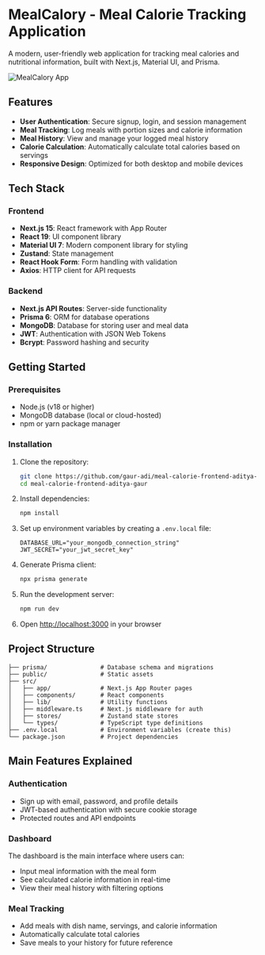 # MealCalory - Meal Calorie Tracking Application

A modern, user-friendly web application for tracking meal calories and nutritional information, built with Next.js, Material UI, and Prisma.

![MealCalory App](/public/readme-header.png)

## Features

- **User Authentication**: Secure signup, login, and session management
- **Meal Tracking**: Log meals with portion sizes and calorie information
- **Meal History**: View and manage your logged meal history
- **Calorie Calculation**: Automatically calculate total calories based on servings
- **Responsive Design**: Optimized for both desktop and mobile devices

## Tech Stack

### Frontend
- **Next.js 15**: React framework with App Router
- **React 19**: UI component library
- **Material UI 7**: Modern component library for styling
- **Zustand**: State management
- **React Hook Form**: Form handling with validation
- **Axios**: HTTP client for API requests

### Backend
- **Next.js API Routes**: Server-side functionality
- **Prisma 6**: ORM for database operations
- **MongoDB**: Database for storing user and meal data
- **JWT**: Authentication with JSON Web Tokens
- **Bcrypt**: Password hashing and security

## Getting Started

### Prerequisites

- Node.js (v18 or higher)
- MongoDB database (local or cloud-hosted)
- npm or yarn package manager

### Installation

1. Clone the repository:
   ```bash
   git clone https://github.com/gaur-adi/meal-calorie-frontend-aditya-gaur.git
   cd meal-calorie-frontend-aditya-gaur
   ```

2. Install dependencies:
   ```bash
   npm install
   ```

3. Set up environment variables by creating a `.env.local` file:
   ```
   DATABASE_URL="your_mongodb_connection_string"
   JWT_SECRET="your_jwt_secret_key"
   ```

4. Generate Prisma client:
   ```bash
   npx prisma generate
   ```

5. Run the development server:
   ```bash
   npm run dev
   ```

6. Open [http://localhost:3000](http://localhost:3000) in your browser

## Project Structure

```
├── prisma/               # Database schema and migrations
├── public/               # Static assets
├── src/
│   ├── app/              # Next.js App Router pages
│   ├── components/       # React components
│   ├── lib/              # Utility functions
│   ├── middleware.ts     # Next.js middleware for auth
│   ├── stores/           # Zustand state stores
│   └── types/            # TypeScript type definitions
├── .env.local            # Environment variables (create this)
└── package.json          # Project dependencies
```

## Main Features Explained

### Authentication

- Sign up with email, password, and profile details
- JWT-based authentication with secure cookie storage
- Protected routes and API endpoints

### Dashboard

The dashboard is the main interface where users can:
- Input meal information with the meal form
- See calculated calorie information in real-time
- View their meal history with filtering options

### Meal Tracking

- Add meals with dish name, servings, and calorie information
- Automatically calculate total calories
- Save meals to your history for future reference

